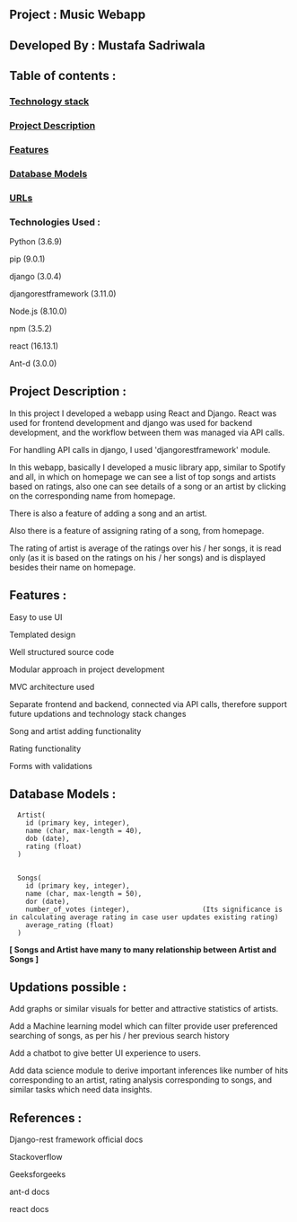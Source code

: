 ## Project : Music Webapp

## Developed By : Mustafa Sadriwala



## Table of contents :

### [ Technology stack ](#technologies-used)

### [ Project Description ](#project-description)

### [ Features ](#features)

### [ Database Models ](#database-models)

### [ URLs ](#urls)

### Technologies Used :

Python (3.6.9)

pip (9.0.1)

django (3.0.4)

djangorestframework (3.11.0)

Node.js (8.10.0)

npm (3.5.2)

react (16.13.1)

Ant-d (3.0.0)



## Project Description :
In this project I developed a webapp using React and Django.
React was used for frontend development and django was used for backend development, and the workflow between them was managed via API calls.

For handling API calls in django, I used 'djangorestframework' module.

In this webapp, basically I developed a music library app, similar to Spotify and all, in which on homepage we can see a list of top songs and artists based on ratings, also one can see details of a song or an artist by clicking on the corresponding name from homepage.

There is also a feature of adding a song and an artist.

Also there is a feature of assigning rating of a song, from homepage.

The rating of artist is average of the ratings over his / her songs, it is read only (as it is based on the ratings on his / her songs) and is displayed besides their name on homepage.



## Features :

Easy to use UI

Templated design

Well structured source code

Modular approach in project development

MVC architecture used

Separate frontend and backend, connected via API calls, therefore support future updations and technology stack changes

Song and artist adding functionality

Rating functionality

Forms with validations



## Database Models :

      Artist(
        id (primary key, integer), 
        name (char, max-length = 40), 
        dob (date),
        rating (float)
      )


      Songs(
        id (primary key, integer), 
        name (char, max-length = 50), 
        dor (date),
        number_of_votes (integer),                  (Its significance is in calculating average rating in case user updates existing rating)
        average_rating (float)
      )

**[ Songs and Artist have many to many relationship between Artist and Songs ]**



## Updations possible :

Add graphs or similar visuals for better and attractive statistics of artists.

Add a Machine learning model which can filter provide user preferenced searching of songs, as per his / her previous search history

Add a chatbot to give better UI experience to users.

Add data science module to derive important inferences like number of hits corresponding to an artist, rating analysis corresponding to songs, and similar tasks which need data insights.




## References :

Django-rest framework official docs

Stackoverflow

Geeksforgeeks

ant-d docs

react docs